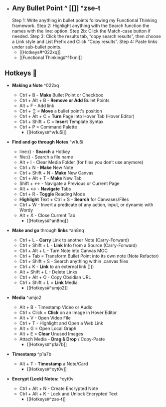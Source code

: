 - ## Any Bullet Point ^ [[]] ^zse-t
    Step 1: Write anything in bullet points following my Functional Thinking framework.
    Step 2: Highlight anything with the Search function the names with the line: option.
    	Step 2b: Click the Match-case button if needed.
    Step 3: Click the results tab, “copy search results”, then choose a Link style and List Prefix and Click “Copy results”.
    Step 4: Paste links under sub-bullet points.
	- [[Hotkeys#^022xq]]
	- [[Functional Thinking#^11kml]]
## Hotkeys 🧭
- **Making a Note** ^022xq
    - Ctrl + B - **Make** Bullet Point or Checkbox
    - Ctrl + Alt + B - **Remove or Add** Bullet Points
    - Alt + F - Add link
    - Ctrl + ↕ = **Move** a bullet point's position
    - Ctrl + Alt + C = **Turn** Page into Hover Tab (Hover Editor)
    - Ctrl + Shift + C = **Insert** Template Syntax
    - Ctrl + P = Command Palette
		- [[Hotkeys#^w1u5i]]

- **Find and go through Notes** ^w1u5i
    - line:() - **Search** a Hotkey
    -  file:() - Search a file name
    - Alt + I - Clear Media Folder (for files you don’t use anymore)
    - Ctrl + N - **Make** New Note
    - Ctrl + Shift + N - **Make** New Canvas
    - Ctrl + Alt + T - **Make** New Tab
    - Shift + ↔ - Navigate a Previous or Current Page
    - Alt + ↔ - **Navigate** Tabs
    - Ctrl + R - **Toggle** Reading Mode
    - **Highlight** Text + Ctrl + S - **Search** for Canvases/Files
    - Ctrl + W - Invert a predicate of any action, input, or dynamic with Wordy
    - Alt + X - Close Current Tab
        - [[Hotkeys#^an8nq]]


- **Make and go** through **links** ^an8nq
    - Ctrl + L - **Carry** Link to another Note (Carry-Forward)
    - Ctrl + Shift + L - **Link** Info from a Source (Carry-Forward)
    - Ctrl + Alt + L - Turn Note into Canvas MOC
    - Ctrl + Tab = Transform Bullet Point into its own note (Note Refactor)
    - Ctrl + Shift + S - Search anything within .canvas files
    - Ctrl + K - **Link** to an external link []\()
    - Alt + Shift + L - Delete Links
    - Ctrl + Alt + O - Copy Obsidian URL
    - Ctrl + Shift + L = **Link** Media
		- [[Hotkeys#^umjo2]]

- **Media** ^umjo2
    - Alt + B - Timestamp Video or Audio
    - Ctrl + Click = **Click** on an Image in Hover Editor
    - Alt + V - Open Video File
    - Ctrl + T - Highlight and Open a Web Link
    - Alt + G = Open Local Graph
    - Alt + E = **Clear** Unused Images
    - Attach Media - **Drag & Drop** / Copy-Paste
        - [[Hotkeys#^p1a7b]]

- **Timestamp** ^p1a7b
    - Alt + T - **Timestamp** a Note/Card
        - [[Hotkeys#^oyt0v]]

- **Encrypt (Lock) Notes:** ^oyt0v
    - Ctrl + Alt + N - Create Encrypted Note
    - Ctrl + Alt + K - Lock and Unlock Encrypted Text
        - [[Hotkeys#^zse-t]]
